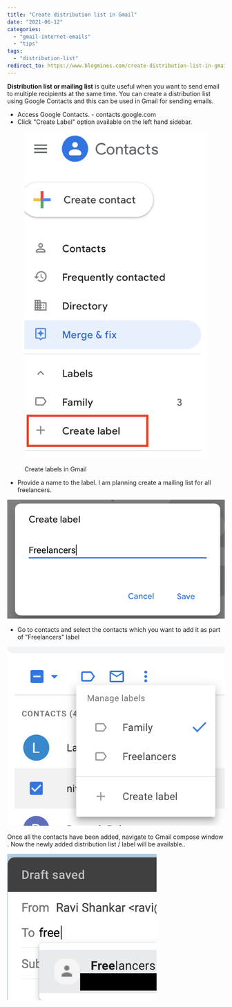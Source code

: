 ```yaml
---
title: "Create distribution list in Gmail"
date: "2021-06-12"
categories: 
  - "gmail-internet-emails"
  - "tips"
tags: 
  - "distribution-list"
redirect_to: https://www.blogmines.com/create-distribution-list-in-gmail/
---
```


**Distribution list or mailing list** is quite useful when you want to send email to multiple recipients at the same time. You can create a distribution list using Google Contacts and this can be used in Gmail for sending emails.

- Access Google Contacts. - contacts.google.com
- Click "Create Label" option available on the left hand sidebar.

<figure>

![](/assets/images/image-21.png)

<figcaption>

Create labels in Gmail

</figcaption>

</figure>

- Provide a name to the label. I am planning create a mailing list for all freelancers.

![](/assets/images/image-22.png)

- Go to contacts and select the contacts which you want to add it as part of "Freelancers" label

![](/assets/images/image-23.png)

Once all the contacts have been added, navigate to Gmail compose window . Now the newly added distribution list / label will be available..

![](/assets/images/image-24.png)

